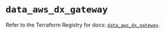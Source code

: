# `data_aws_dx_gateway`

Refer to the Terraform Registry for docs: [`data_aws_dx_gateway`](https://registry.terraform.io/providers/hashicorp/aws/4.54.0/docs/data-sources/dx_gateway).
